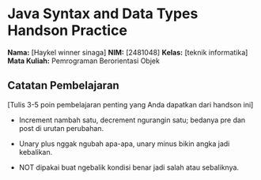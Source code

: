 # Java Syntax and Data Types Handson Practice

**Nama:** [Haykel winner sinaga]
**NIM:** [2481048]
**Kelas:** [teknik informatika]
**Mata Kuliah:** Pemrograman Berorientasi Objek

## Catatan Pembelajaran
[Tulis 3-5 poin pembelajaran penting yang Anda dapatkan dari handson ini]
- Increment nambah satu, decrement ngurangin satu; bedanya pre dan post di urutan perubahan.

- Unary plus nggak ngubah apa-apa, unary minus bikin angka jadi kebalikan.

- NOT dipakai buat ngebalik kondisi benar jadi salah atau sebaliknya.